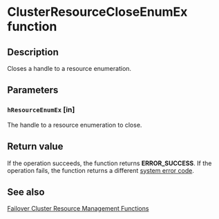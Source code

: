 # ClusterResourceCloseEnumEx function

## Description

Closes a handle to a resource enumeration.

## Parameters

### `hResourceEnumEx` [in]

The handle to a resource enumeration to close.

## Return value

If the operation succeeds, the function returns **ERROR_SUCCESS**.
If the operation fails,
the function returns a different [system error code](https://learn.microsoft.com/windows/desktop/Debug/system-error-codes).

## See also

[Failover Cluster Resource Management Functions](https://learn.microsoft.com/previous-versions/windows/desktop/mscs/resource-management-functions)